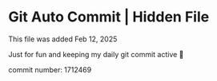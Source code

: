 # Git Auto Commit | Hidden File

This file was added Feb 12, 2025

Just for fun and keeping my daily git commit active 🤪

commit number: 1712469

